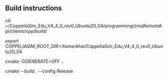 
## Build instructions

cd ~/CoppeliaSim_Edu_V4_4_0_rev0_Ubuntu20_04/programming/zmqRemoteApi/clients/cpp/build/

export COPPELIASIM_ROOT_DIR=/home/khai/CoppeliaSim_Edu_V4_4_0_rev0_Ubuntu20_04

cmake -DGENERATE=OFF ..

cmake --build . --config Release
